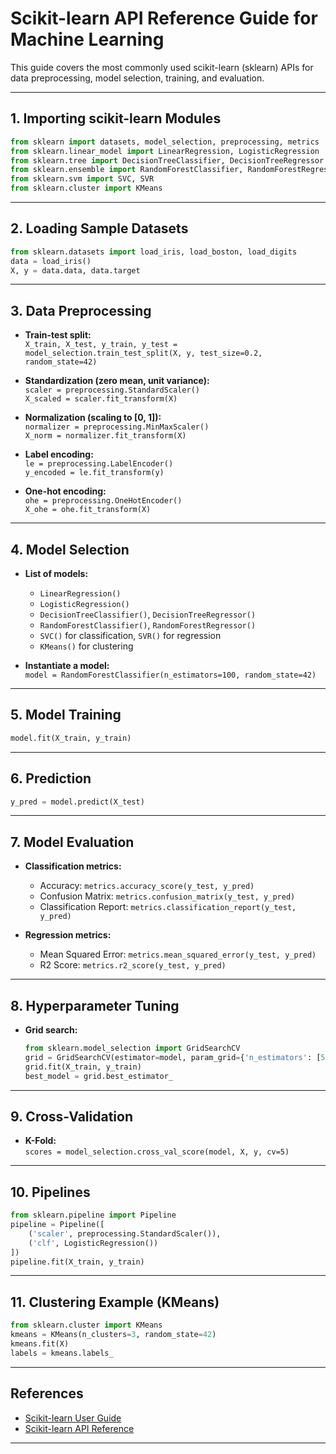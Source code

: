 # Scikit-learn API Reference Guide for Machine Learning

This guide covers the most commonly used scikit-learn (sklearn) APIs for data preprocessing, model selection, training, and evaluation.

---

## 1. Importing scikit-learn Modules

```python
from sklearn import datasets, model_selection, preprocessing, metrics
from sklearn.linear_model import LinearRegression, LogisticRegression
from sklearn.tree import DecisionTreeClassifier, DecisionTreeRegressor
from sklearn.ensemble import RandomForestClassifier, RandomForestRegressor
from sklearn.svm import SVC, SVR
from sklearn.cluster import KMeans
```

---

## 2. Loading Sample Datasets

```python
from sklearn.datasets import load_iris, load_boston, load_digits
data = load_iris()
X, y = data.data, data.target
```

---

## 3. Data Preprocessing

- **Train-test split:**  
  `X_train, X_test, y_train, y_test = model_selection.train_test_split(X, y, test_size=0.2, random_state=42)`

- **Standardization (zero mean, unit variance):**  
  `scaler = preprocessing.StandardScaler()`  
  `X_scaled = scaler.fit_transform(X)`

- **Normalization (scaling to [0, 1]):**  
  `normalizer = preprocessing.MinMaxScaler()`  
  `X_norm = normalizer.fit_transform(X)`

- **Label encoding:**  
  `le = preprocessing.LabelEncoder()`  
  `y_encoded = le.fit_transform(y)`

- **One-hot encoding:**  
  `ohe = preprocessing.OneHotEncoder()`  
  `X_ohe = ohe.fit_transform(X)`

---

## 4. Model Selection

- **List of models:**
  - `LinearRegression()`
  - `LogisticRegression()`
  - `DecisionTreeClassifier()`, `DecisionTreeRegressor()`
  - `RandomForestClassifier()`, `RandomForestRegressor()`
  - `SVC()` for classification, `SVR()` for regression
  - `KMeans()` for clustering

- **Instantiate a model:**  
  `model = RandomForestClassifier(n_estimators=100, random_state=42)`

---

## 5. Model Training

```python
model.fit(X_train, y_train)
```

---

## 6. Prediction

```python
y_pred = model.predict(X_test)
```

---

## 7. Model Evaluation

- **Classification metrics:**
  - Accuracy: `metrics.accuracy_score(y_test, y_pred)`
  - Confusion Matrix: `metrics.confusion_matrix(y_test, y_pred)`
  - Classification Report: `metrics.classification_report(y_test, y_pred)`

- **Regression metrics:**
  - Mean Squared Error: `metrics.mean_squared_error(y_test, y_pred)`
  - R2 Score: `metrics.r2_score(y_test, y_pred)`

---

## 8. Hyperparameter Tuning

- **Grid search:**  
  ```python
  from sklearn.model_selection import GridSearchCV
  grid = GridSearchCV(estimator=model, param_grid={'n_estimators': [50, 100]}, cv=5)
  grid.fit(X_train, y_train)
  best_model = grid.best_estimator_
  ```

---

## 9. Cross-Validation

- **K-Fold:**  
  `scores = model_selection.cross_val_score(model, X, y, cv=5)`

---

## 10. Pipelines

```python
from sklearn.pipeline import Pipeline
pipeline = Pipeline([
    ('scaler', preprocessing.StandardScaler()),
    ('clf', LogisticRegression())
])
pipeline.fit(X_train, y_train)
```

---

## 11. Clustering Example (KMeans)

```python
from sklearn.cluster import KMeans
kmeans = KMeans(n_clusters=3, random_state=42)
kmeans.fit(X)
labels = kmeans.labels_
```

---

## References

- [Scikit-learn User Guide](https://scikit-learn.org/stable/user_guide.html)
- [Scikit-learn API Reference](https://scikit-learn.org/stable/modules/classes.html)

---